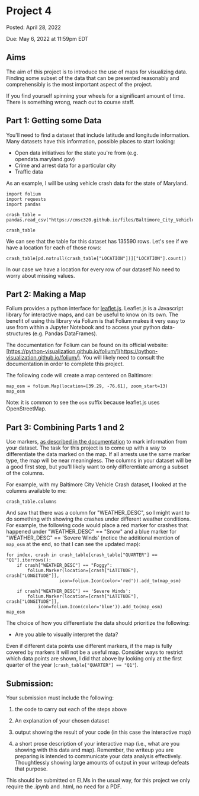 # Project 4

Posted: April 28, 2022

Due: May 6, 2022 at 11:59pm EDT

## Aims

The aim of this project is to introduce the use of maps for visualizing data.
Finding some subset of the data that can be presented reasonably and
comprehensibly is the most important aspect of the project.

If you find yourself spinning your wheels for a significant amount of time.
There is something wrong, reach out to course staff.

## Part 1: Getting some Data

You'll need to find a dataset that include latitude and longitude information.
Many datasets have this information, possible places to start looking:

* Open data initiatives for the state you're from (e.g. opendata.maryland.gov)
* Crime and arrest data for a particular city
* Traffic data

As an example, I will be using vehicle crash data for the state of Maryland.

```{python}
import folium
import requests
import pandas

crash_table = pandas.read_csv("https://cmsc320.github.io/files/Baltimore_City_Vehicle_Crashes.csv")

crash_table

```

We can see that the table for this dataset has 135590 rows. Let's see if we
have a location for each of those rows:

```
crash_table[pd.notnull(crash_table["LOCATION"])]["LOCATION"].count()
```

In our case we have a location for every row of our dataset! No need to
worry about missing values.


## Part 2: Making a Map

Folium provides a python interface for [leaflet.js](https://leafletjs.com/).
Leaflet.js is a Javascript library for interactive maps, and can be useful to
know on its own. The benefit of using this library via Folium is that Folium
makes it very easy to use from within a Jupyter Notebook and to access your
python data-structures (e.g.  Pandas DataFrames).

The documentation for Folium can be found on its official website:
[https://python-visualization.github.io/folium/](https://python-visualization.github.io/folium/).
You will likely need to consult the documentation in order to complete this
project.

The following code will create a map centered on Baltimore:


```{python}
map_osm = folium.Map(location=[39.29, -76.61], zoom_start=13)
map_osm
```

Note: it is common to see the `osm` suffix because leaflet.js uses
OpenStreetMap.

## Part 3: Combining Parts 1 and 2

Use markers, [as described in the
documentation](https://python-visualization.github.io/folium/quickstart.html#Markers)
to mark information from your dataset. The task for this project is to come
up with a way to differentiate the data marked on the map. If all arrests use
the same marker type, the map will be near meaningless. The columns in
your dataset will be a good first step, but you'll likely want to only
differentiate among a subset of the columns.

For example, with my Baltimore City Vehicle Crash dataset, I looked at the
columns available to me:

```
crash_table.columns
```

And saw that there was a column for "WEATHER_DESC", so I might want to do
something with showing the crashes under different weather conditions. For
example, the following code would place a red marker for crashes that
happened under "WEATHER_DESC" == "Snow" and a blue marker for "WEATHER_DESC"
== 'Severe Winds' (notice the additional mention of `map_osm` at the end, so
that I can see the updated map):

```
for index, crash in crash_table[crash_table["QUARTER"] == "Q1"].iterrows():
    if crash["WEATHER_DESC"] == "Foggy":
        folium.Marker(location=[crash["LATITUDE"], crash["LONGITUDE"]],
                    icon=folium.Icon(color='red')).add_to(map_osm)
        
    if crash["WEATHER_DESC"] == 'Severe Winds':
        folium.Marker(location=[crash["LATITUDE"], crash["LONGITUDE"]],
            icon=folium.Icon(color='blue')).add_to(map_osm)
map_osm 
```

The choice of how you differentiate the data should prioritize the following:

* Are you able to visually interpret the data?

Even if different data points use different markers, if the map is fully
covered by markers it will not be a useful map. Consider ways to restrict which
data points are shown, I did that above by looking only at the first quarter
of the year (`crash_table["QUARTER"] == "Q1"`).

## Submission:


Your submission must include the following:


1. the code to carry out each of the steps above

2. An explanation of your chosen dataset

2. output showing the result of your code (in this case the interactive map)

3. a short prose description of your interactive map (i.e., what are you
showing with this data and map). Remember, the writeup you are preparing is
intended to communicate your data analysis effectively.  Thoughtlessly showing
large amounts of output in your writeup defeats that purpose.

This should be submitted on ELMs in the usual way, for this project we only
require the .ipynb and .html, no need for a PDF.
